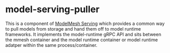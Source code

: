 # model-serving-puller

This is a component of [ModelMesh Serving](https://github.com/kserve/modelmesh-serving) which provides a common way to pull models from storage and hand them off to model runtime frameworks. It implements the model-runtime gRPC API and sits between the mmesh container and the model runtime container or model runtime adatper within the same process/container.
